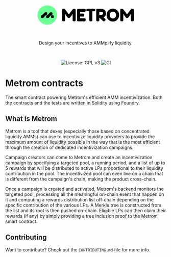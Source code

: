 <br />

<p align="center">
    <img src=".github/static/logo.svg" alt="Metrom logo" width="60%" />
</p>

<br />

<p align="center">
  Design your incentives to AMMplify liquidity.
</p>

<br />

<p align="center">
    <img src="https://img.shields.io/badge/License-GPLv3-blue.svg" alt="License: GPL v3">
    <img src="https://github.com/carrot-kpi/contracts/actions/workflows/ci.yml/badge.svg" alt="CI">
</p>

# Metrom contracts

The smart contract powering Metrom's efficient AMM incentivization. Both the
contracts and the tests are written in Solidity using Foundry.

## What is Metrom

Metrom is a tool that dexes (especially those based on concentrated liquidity
AMMs) can use to incentivize liquidity providers to provide the maximum amount
of liquidity possible in the way that is the most efficient through the creation
of dedicated incentivization campaigns.

Campaign creators can come to Metrom and create an incentivization campaign by
specifying a targeted pool, a running period, and a list of up to 5 rewards that
will be distributed to active LPs proportional to their liquidity contribution
in the pool. The incentivized pool can even live on a chain that is different
from the campaign's chain, making the product cross-chain.

Once a campaign is created and activated, Metrom's backend monitors the targeted
pool, processing all the meaningful on-chain event that happen on it and
computing a rewards distribution list off-chain depending on the specific
contribution of the various LPs. A Merkle tree is constructed from the list and
its root is then pushed on-chain. Eligible LPs can then claim their rewards (if
any) by simply providing a tree inclusion proof to the Metrom smart contract.

## Contributing

Want to contribute? Check out the `CONTRIBUTING.md` file for more info.
